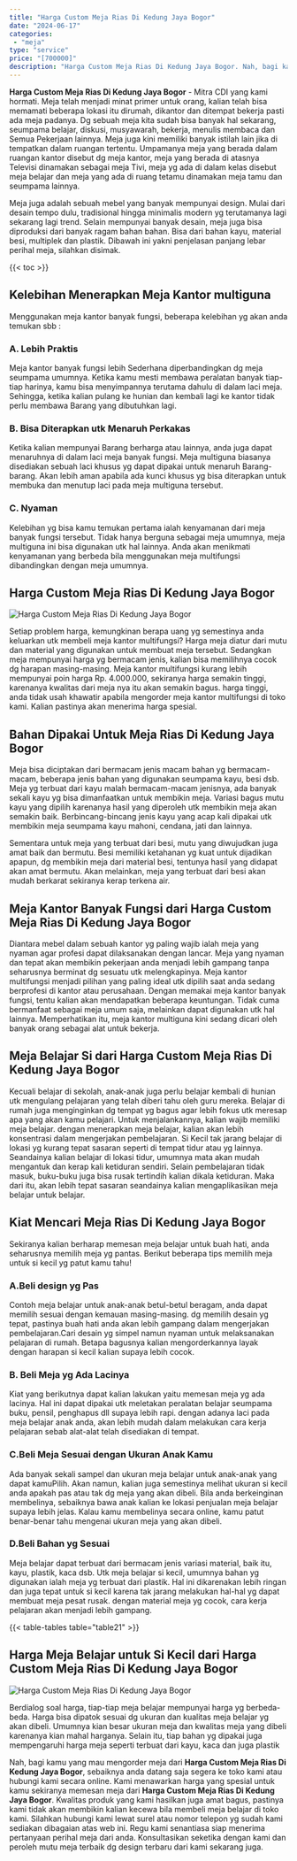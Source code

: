 ```yaml
---
title: "Harga Custom Meja Rias Di Kedung Jaya Bogor"
date: "2024-06-17"
categories:
 - "meja"
type: "service"
price: "[700000]"
description: "Harga Custom Meja Rias Di Kedung Jaya Bogor. Nah, bagi kamu yang mau mengorder meja dari **Harga Custom Meja Rias Di Kedung Jaya Bogor**, sebaiknya anda data..."
---
```


**Harga Custom Meja Rias Di Kedung Jaya Bogor** - Mitra CDI yang kami hormati. Meja telah menjadi minat primer untuk orang, kalian telah bisa memamati beberapa lokasi itu dirumah, dikantor dan ditempat bekerja pasti ada meja padanya. Dg sebuah meja kita sudah bisa banyak hal sekarang, seumpama belajar, diskusi, musyawarah, bekerja, menulis membaca dan Semua Pekerjaan lainnya. Meja juga kini memiliki banyak istilah lain jika di tempatkan dalam ruangan tertentu. Umpamanya meja yang berada dalam ruangan kantor disebut dg meja kantor, meja yang berada di atasnya Televisi dinamakan sebagai meja Tivi, meja yg ada di dalam kelas disebut meja belajar dan meja yang ada di ruang tetamu dinamakan meja tamu dan seumpama lainnya.

Meja juga adalah sebuah mebel yang banyak mempunyai design. Mulai dari desain tempo dulu, tradisional hingga minimalis modern yg terutamanya lagi sekarang lagi trend. Selain mempunyai banyak desain, meja juga bisa diproduksi dari banyak ragam bahan bahan. Bisa dari bahan kayu, material besi, multiplek dan plastik. Dibawah ini yakni penjelasan panjang lebar perihal meja, silahkan disimak.

{{< toc >}}

## Kelebihan Menerapkan Meja Kantor multiguna

Menggunakan meja kantor banyak fungsi, beberapa kelebihan yg akan anda temukan sbb :

### A. Lebih Praktis

Meja kantor banyak fungsi lebih Sederhana diperbandingkan dg meja seumpama umumnya. Ketika kamu mesti membawa peralatan banyak tiap-tiap harinya, kamu bisa menyimpannya terutama dahulu di dalam laci meja. Sehingga, ketika kalian pulang ke hunian dan kembali lagi ke kantor tidak perlu membawa Barang yang dibutuhkan lagi.

### B. Bisa Diterapkan utk Menaruh Perkakas

Ketika kalian mempunyai Barang berharga atau lainnya, anda juga dapat menaruhnya di dalam laci meja banyak fungsi. Meja multiguna biasanya disediakan sebuah laci khusus yg dapat dipakai untuk menaruh Barang-barang. Akan lebih aman apabila ada kunci khusus yg bisa diterapkan untuk membuka dan menutup laci pada meja multiguna tersebut.

### C. Nyaman

Kelebihan yg bisa kamu temukan pertama ialah kenyamanan dari meja banyak fungsi tersebut. Tidak hanya berguna sebagai meja umumnya, meja multiguna ini bisa digunakan utk hal lainnya. Anda akan menikmati kenyamanan yang berbeda bila menggunakan meja multifungsi dibandingkan dengan meja umumnya.

## Harga Custom Meja Rias Di Kedung Jaya Bogor

![Harga Custom Meja Rias Di Kedung Jaya Bogor](/images/meja/meja-dewasa-007.jpg)

Setiap problem harga, kemungkinan berapa uang yg semestinya anda keluarkan utk membeli meja kantor multifungsi? Harga meja diatur dari mutu dan material yang digunakan untuk membuat meja tersebut. Sedangkan meja mempunyai harga yg bermacam jenis, kalian bisa memilihnya cocok dg harapan masing-masing. Meja kantor multifungsi kurang lebih mempunyai poin harga Rp. 4.000.000, sekiranya harga semakin tinggi, karenanya kwalitas dari meja nya itu akan semakin bagus. harga tinggi, anda tidak usah khawatir apabila mengorder meja kantor multifungsi di toko kami. Kalian pastinya akan menerima harga spesial.

## Bahan Dipakai Untuk Meja Rias Di Kedung Jaya Bogor

Meja bisa diciptakan dari bermacam jenis macam bahan yg bermacam-macam, beberapa jenis bahan yang digunakan seumpama kayu, besi dsb. Meja yg terbuat dari kayu malah bermacam-macam jenisnya, ada banyak sekali kayu yg bisa dimanfaatkan untuk membikin meja. Variasi bagus mutu kayu yang dipilih karenanya hasil yang diperoleh utk membikin meja akan semakin baik. Berbincang-bincang jenis kayu yang acap kali dipakai utk membikin meja seumpama kayu mahoni, cendana, jati dan lainnya.

Sementara untuk meja yang terbuat dari besi, mutu yang diwujudkan juga amat baik dan bermutu. Besi memiliki ketahanan yg kuat untuk dijadikan apapun, dg membikin meja dari material besi, tentunya hasil yang didapat akan amat bermutu. Akan melainkan, meja yang terbuat dari besi akan mudah berkarat sekiranya kerap terkena air.

## Meja Kantor Banyak Fungsi dari Harga Custom Meja Rias Di Kedung Jaya Bogor

Diantara mebel dalam sebuah kantor yg paling wajib ialah meja yang nyaman agar profesi dapat dilaksanakan dengan lancar. Meja yang nyaman dan tepat akan membikin pekerjaan anda menjadi lebih gampang tanpa seharusnya berminat dg sesuatu utk melengkapinya. Meja kantor multifungsi menjadi pilihan yang paling ideal utk dipilih saat anda sedang berprofesi di kantor atau perusahaan. Dengan memakai meja kantor banyak fungsi, tentu kalian akan mendapatkan beberapa keuntungan. Tidak cuma bermanfaat sebagai meja umum saja, melainkan dapat digunakan utk hal lainnya. Memperhatikan itu, meja kantor multiguna kini sedang dicari oleh banyak orang sebagai alat untuk bekerja.

## Meja Belajar Si dari Harga Custom Meja Rias Di Kedung Jaya Bogor

Kecuali belajar di sekolah, anak-anak juga perlu belajar kembali di hunian utk mengulang pelajaran yang telah diberi tahu oleh guru mereka. Belajar di rumah juga menginginkan dg tempat yg bagus agar lebih fokus utk meresap apa yang akan kamu pelajari. Untuk menjalankannya, kalian wajib memiliki meja belajar. dengan menerapkan meja belajar, kalian akan lebih konsentrasi dalam mengerjakan pembelajaran. Si Kecil tak jarang belajar di lokasi yg kurang tepat sasaran seperti di tempat tidur atau yg lainnya. Seandainya kalian belajar di lokasi tidur, umumnya mata akan mudah mengantuk dan kerap kali ketiduran sendiri. Selain pembelajaran tidak masuk, buku-buku juga bisa rusak tertindih kalian dikala ketiduran. Maka dari itu, akan lebih tepat sasaran seandainya kalian mengaplikasikan meja belajar untuk belajar.

## Kiat Mencari Meja Rias Di Kedung Jaya Bogor

Sekiranya kalian berharap memesan meja belajar untuk buah hati, anda seharusnya memilih meja yg pantas. Berikut beberapa tips memilih meja untuk si kecil yg patut kamu tahu!

### A.Beli design yg Pas

Contoh meja belajar untuk anak-anak betul-betul beragam, anda dapat memilih sesuai dengan kemauan masing-masing. dg memilih desain yg tepat, pastinya buah hati anda akan lebih gampang dalam mengerjakan pembelajaran.Cari desain yg simpel namun nyaman untuk melaksanakan pelajaran di rumah. Betapa bagusnya kalian mengorderkannya layak dengan harapan si kecil kalian supaya lebih cocok.

### B. Beli Meja yg Ada Lacinya

Kiat yang berikutnya dapat kalian lakukan yaitu memesan meja yg ada lacinya. Hal ini dapat dipakai utk meletakan peralatan belajar seumpama buku, pensil, penghapus dll supaya lebih rapi. dengan adanya laci pada meja belajar anak anda, akan lebih mudah dalam melakukan cara kerja pelajaran sebab alat-alat telah disediakan di tempat.

### C.Beli Meja Sesuai dengan Ukuran Anak Kamu

Ada banyak sekali sampel dan ukuran meja belajar untuk anak-anak yang dapat kamuPilih. Akan namun, kalian juga semestinya melihat ukuran si kecil anda apakah pas atau tak dg meja yang akan dibeli. Bila anda berkeinginan membelinya, sebaiknya bawa anak kalian ke lokasi penjualan meja belajar supaya lebih jelas. Kalau kamu membelinya secara online, kamu patut benar-benar tahu mengenai ukuran meja yang akan dibeli.

### D.Beli Bahan yg Sesuai

Meja belajar dapat terbuat dari bermacam jenis variasi material, baik itu, kayu, plastik, kaca dsb. Utk meja belajar si kecil, umumnya bahan yg digunakan ialah meja yg terbuat dari plastik. Hal ini dikarenakan lebih ringan dan juga tepat untuk si kecil karena tak jarang melakukan hal-hal yg dapat membuat meja pesat rusak. dengan material meja yg cocok, cara kerja pelajaran akan menjadi lebih gampang.

{{< table-tables table="table21" >}}

## Harga Meja Belajar untuk Si Kecil dari Harga Custom Meja Rias Di Kedung Jaya Bogor

![Harga Custom Meja Rias Di Kedung Jaya Bogor](/images/meja/meja-anak-010.jpg)

Berdialog soal harga, tiap-tiap meja belajar mempunyai harga yg berbeda-beda. Harga bisa dipatok sesuai dg ukuran dan kualitas meja belajar yg akan dibeli. Umumnya kian besar ukuran meja dan kwalitas meja yang dibeli karenanya kian mahal harganya. Selain itu, tiap bahan yg dipakai juga mempengaruhi harga meja seperti terbuat dari kayu, kaca dan juga plastik

Nah, bagi kamu yang mau mengorder meja dari **Harga Custom Meja Rias Di Kedung Jaya Bogor**, sebaiknya anda datang saja segera ke toko kami atau hubungi kami secara online. Kami menawarkan harga yang spesial untuk kamu sekiranya memesan meja dari **Harga Custom Meja Rias Di Kedung Jaya Bogor**. Kwalitas produk yang kami hasilkan juga amat bagus, pastinya kami tidak akan membikin kalian kecewa bila membeli meja belajar di toko kami. Silahkan hubungi kami lewat surel atau nomor telepon yg sudah kami sediakan dibagaian atas web ini. Regu kami senantiasa siap menerima pertanyaan perihal meja dari anda. Konsultasikan seketika dengan kami dan peroleh mutu meja terbaik dg design terbaru dari kami sekarang juga.
